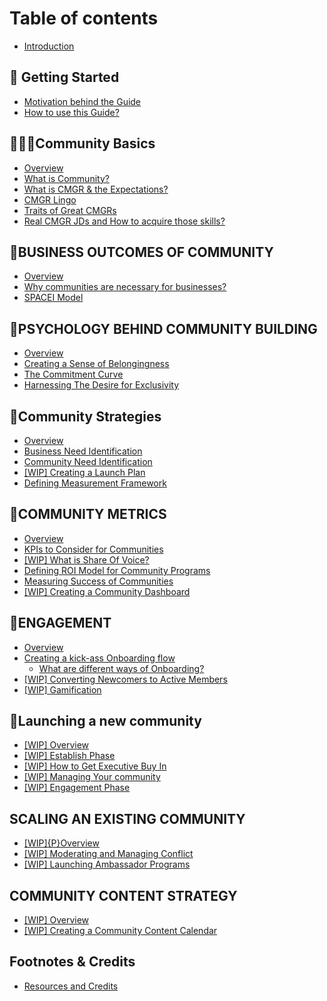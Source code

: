# Table of contents

* [Introduction](README.md)

## 📌 Getting Started <a id="overview"></a>

* [Motivation behind the Guide](overview/sd.md)
* [How to use this Guide?](overview/how-to-use-this-guide.md)

## 🏄🏻‍♂️Community Basics

* [Overview](community-basics/overview.md)
* [What is Community?](community-basics/tba-what-is-community.md)
* [What is CMGR & the Expectations?](community-basics/what-is-cmgr-and-the-expectations.md)
* [CMGR Lingo](community-basics/cmgr-lingo.md)
* [Traits of Great CMGRs](community-basics/traits-of-great-cmgrs.md)
* [Real CMGR JDs and How to acquire those skills?](community-basics/real-cmgr-jds-and-how-to-acquire-those-skills.md)

## 🏦BUSINESS OUTCOMES OF COMMUNITY

* [Overview](business-outcomes-of-community/overview.md)
* [Why communities are necessary for businesses?](business-outcomes-of-community/why-communities-are-necessary-for-businesses.md)
* [SPACEI Model](business-outcomes-of-community/spaces-model.md)

## 🧠PSYCHOLOGY BEHIND COMMUNITY BUILDING

* [Overview](psychology-behind-community-building/overview.md)
* [Creating a Sense of Belongingness](psychology-behind-community-building/sense-of-belongingness.md)
* [The Commitment Curve](psychology-behind-community-building/the-commitment-curve.md)
* [Harnessing The Desire for Exclusivity](psychology-behind-community-building/harnessing-the-desire-for-exclusivity.md)

## 🏹Community Strategies

* [Overview](community-strategies/overview.md)
* [Business Need Identification](community-strategies/business-need-identification.md)
* [Community Need Identification](community-strategies/community-need-identification.md)
* [\[WIP\] Creating a Launch Plan](community-strategies/creating-a-launch-plan.md)
* [Defining Measurement Framework](community-strategies/defining-measurement-framework.md)

## 🥇COMMUNITY METRICS

* [Overview](community-metrics/overview.md)
* [KPIs to Consider for Communities](community-metrics/kpis-to-consider-for-communities.md)
* [\[WIP\] What is Share Of Voice?](community-metrics/what-is-share-of-voice.md)
* [Defining ROI Model for Community Programs](community-metrics/defining-roi-model-for-community-programs.md)
* [Measuring Success of Communities](community-metrics/measuring-success-of-communities.md)
* [\[WIP\] Creating a Community Dashboard](community-metrics/creating-a-community-dashboard.md)

## 👫ENGAGEMENT <a id="community-engagement"></a>

* [Overview](community-engagement/overview.md)
* [Creating a kick-ass Onboarding flow](community-engagement/p-creating-a-kickass-onboarding-flow/README.md)
  * [What are different ways of Onboarding?](community-engagement/p-creating-a-kickass-onboarding-flow/what-are-different-ways-of-onboarding.md)
* [\[WIP\] Converting Newcomers to Active Members](community-engagement/converting-newcomers-to-active-members.md)
* [\[WIP\] Gamification](community-engagement/gamification.md)

## 🚀Launching a new community

* [\[WIP\] Overview](launching-a-new-community/overview.md)
* [\[WIP\] Establish Phase](launching-a-new-community/establish-phase.md)
* [\[WIP\] How to Get Executive Buy In](launching-a-new-community/how-to-get-executive-buy-in.md)
* [\[WIP\] Managing Your community](launching-a-new-community/managing-your-community.md)
* [\[WIP\] Engagement Phase](launching-a-new-community/engagement-phase.md)

## SCALING AN EXISTING COMMUNITY

* [\[WIP\]{P}Overview](scaling-an-existing-community/p-overview.md)
* [\[WIP\] Moderating and Managing Conflict](scaling-an-existing-community/p-moderating-and-managing-conflict.md)
* [\[WIP\] Launching Ambassador Programs](scaling-an-existing-community/wip-launching-ambassador-programs.md)

## COMMUNITY CONTENT STRATEGY

* [\[WIP\] Overview](community-content-strategy/overview.md)
* [\[WIP\] Creating a Community Content Calendar](community-content-strategy/creating-a-community-content-calendar.md)

## Footnotes & Credits

* [Resources and Credits](footnotes-and-credits/untitled.md)

